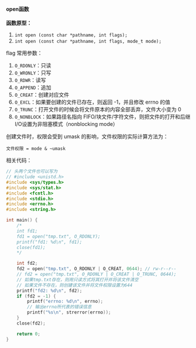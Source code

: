 #### open函数

**函数原型：**

1. `int open (const char *pathname, int flags);`
2. `int open (const char *pathname, int flags, mode_t mode);`

flag 常用参数：

1. `O_RDONLY`：只读
2. `O_WRONLY`：只写
3. `O_RDWR`：读写
4. `O_APPEND`：追加
5. `O_CREAT`：创建对应文件
6. `O_EXCL`：如果要创建的文件已存在，则返回 -1，并且修改 errno 的值
7. `O_TRUNC`：打开文件的时候会将文件原本的内容全部丢弃，文件大小变为 0
8. `O_NONBLOCK`：如果路径名指向 FIFO/块文件/字符文件，则把文件的打开和后继 I/O设置为非阻塞模式（nonblocking mode）

创建文件时，权限会受到 umask 的影响，文件权限的实际计算方法为：

`文件权限 = mode & ~umask`

相关代码：

```c
// 头两个文件也可以写为
// #include <unistd.h>
#include <sys/types.h>
#include <sys/stat.h>
#include <fcntl.h>
#include <stdio.h>
#include <errno.h>
#include <string.h>

int main() {
	/*
	int fd1;
	fd1 = open("tmp.txt", O_RDONLY);
	printf("fd1: %d\n", fd1);
	close(fd1);
	*/

	int fd2;
	fd2 = open("tmp.txt", O_RDONLY | O_CREAT, 0644); // rw-r--r--
	// fd2 = open("tmp.txt", O_RDONLY | O_CREAT | O_TRUNC, 0644);
	// 如果tmp.txt存在，则用只读方式将其打开并将该文件清空
	// 如果文件不存在，则创建该文件并将文件权限设置为644
	printf("fd2: %d\n", fd2);
    if (fd2 = -1) {
     	printf("errno: %d\n", errno);
        // 输出errno所代表的错误信息
        printf("%s\n", strerror(errno));
	}
	close(fd2);

	return 0;
}
```

